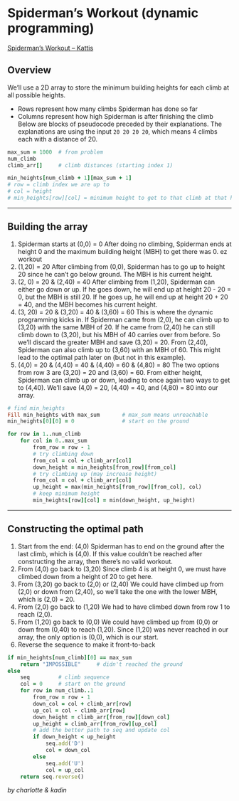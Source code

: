 # Spiderman’s Workout (dynamic programming)
[Spiderman’s Workout – Kattis](https://open.kattis.com/problems/spiderman)

## Overview
We’ll use a 2D array to store the minimum building heights for each climb at all possible heights. 
* Rows represent how many climbs Spiderman has done so far
* Columns represent how high Spiderman is after finishing the climb
Below are blocks of pseudocode preceded by their explanations. The explanations are using the input  `20 20 20 20`, which means 4 climbs each with a distance of 20.
```ruby
max_sum = 1000	# from problem
num_climb
climb_arr[]		# climb distances (starting index 1)

min_heights[num_climb + 1][max_sum + 1]
# row = climb index we are up to
# col = height
# min_heights[row][col] = minimum height to get to that climb at that height
```
- - - -
## Building the array
1. Spiderman starts at (0,0) = 0
After doing no climbing, Spiderman ends at height 0 and the maximum building height (MBH) to get there was 0. ez workout
2. (1,20) = 20
After climbing from (0,0), Spiderman has to go up to height 20 since he can’t go below ground. The MBH is his current height.
3. (2, 0) = 20 & (2,40) = 40
After climbing from (1,20), Spiderman can either go down or up. If he goes down, he will end up at height 20 - 20 = 0, but the MBH is still 20. If he goes up, he will end up at height 20 + 20 = 40, and the MBH becomes his current height.
4. (3, 20)  = 20 & (3,20) = 40 & (3,60) = 60
This is where the dynamic programming kicks in. If Spiderman came from (2,0), he can climb up to (3,20) with the same MBH of 20. If he came from (2,40) he can still climb down to (3,20), but his MBH of 40 carries over from before. So we’ll discard the greater MBH and save (3,20) = 20.
From (2,40), Spiderman can also climb up to (3,60) with an MBH of 60. This might lead to the optimal path later on (but not in this example).
5. (4,0) = 20 & (4,40) = 40 & (4,40) = 60 & (4,80) = 80
The two options from row 3 are (3,20) = 20 and (3,60) = 60. From either height, Spiderman can climb up or down, leading to once again two ways to get to (4,40). We’ll save (4,0) = 20, (4,40) = 40, and (4,80) = 80 into our array.
```ruby
# find min_heights
Fill min_heights with max_sum		# max_sum means unreachable
min_heights[0][0] = 0				# start on the ground

for row in 1..num_climb
	for col in 0..max_sum
		from_row = row - 1
		# try climbing down
		from_col = col + climb_arr[col]
		down_height = min_heights[from_row][from_col]
		# try climbing up (may increase height)
		from_col = col + climb_arr[col]
		up_height = max(min_heights[from_row][from_col], col)
		# keep minimum height
		min_heights[row][col] = min(down_height, up_height)
```
- - - -
## Constructing the optimal path
1. Start from the end: (4,0)
Spiderman has to end on the ground after the last climb, which is (4,0). If this value couldn’t be reached after constructing the array, then there’s no valid workout.
2. From (4,0) go back to (3,20)
Since climb 4 is at height 0, we must have climbed down from a height of 20 to get here.
3. From (3,20) go back to (2,0) or (2,40)
We could have climbed up from (2,0) or down from (2,40), so we’ll take the one with the lower MBH, which is (2,0) = 20.
4. From (2,0) go back to (1,20)
We had to have climbed down from row 1 to reach (2,0).
5. From (1,20) go back to (0,0)
We could have climbed up from (0,0) or down from (0,40) to reach (1,20). Since (1,20) was never reached in our array, the only option is (0,0), which is our start.
6. Reverse the sequence to make it front-to-back
```ruby
if min_heights[num_climb][0] == max_sum
	return "IMPOSSIBLE"		# didn't reached the ground
else
	seq 		# climb sequence
	col = 0		# start on the ground
	for row in num_climb..1
		from_row = row - 1
		down_col = col + climb_arr[row]
		up_col = col - climb_arr[row]
		down_height = climb_arr[from_row][down_col]
		up_height = climb_arr[from_row][up_col]
		# add the better path to seq and update col
		if down_height < up_height
			seq.add('D')
			col = down_col
		else
			seq.add('U')
			col = up_col
	return seq.reverse()
```

_by charlotte & kadin_